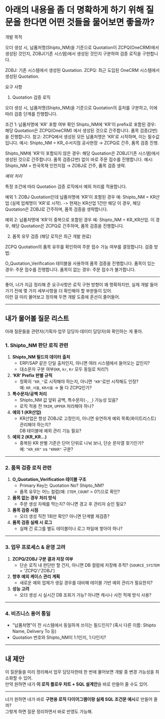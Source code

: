 # 아래의 내용을 좀 더 명확하게 하기 위해 질문을 한다면 어떤 것들을 물어보면 좋을까?

개발 목적

오더 생성 시, 납품처명(Shipto_NM)을 기준으로 Quotation이 ZCPQ(OneCRM)에서 생성된 것인지, ZOBJ(기존 시스템)에서 생성된 것인지 구분하여 검증 로직을 구현합니다.

ZOBJ: 기존 시스템에서 생성된 Quotation.
ZCPQ: 최근 도입된 OneCRM 시스템에서 생성된 Quotation.
 

 

요구 사항

1. Quotation 검증 로직

오더 생성 시, 납품처명(Shipto_NM)을 기준으로 Quotation의 출처를 구분하고, 이에 따라 검증 단계를 진행합니다.

조건 1: 납품처명에 'KR' 포함 여부 확인
Shipto_NM에 'KR'이 prefix로 포함된 경우:
해당 Quotation은 ZCPQ(OneCRM) 에서 생성된 것으로 간주합니다.
품목 검증(2번) 을 진행합니다.
참고: ZCPQ에서 생성된 모든 납품처명은 'KR'로 시작하며, 이는 필수값입니다.
예시:
Shipto_NM = KR_수서지점 공사현장 → ZCPQ로 간주, 품목 검증 진행.
 

Shipto_NM에 'KR'이 포함되지 않은 경우:
해당 Quotation은 ZOBJ(기존 시스템)에서 생성된 것으로 간주합니다.
품목 검증(2번) 없이 바로 주문 접수를 진행합니다.
예시:
Shipto_NM = 한국목재 인천지점 → ZOBJ로 간주, 품목 검증 생략.
 

 

*예외 처리*

특정 조건에 따라 Quotation 검증 로직에서 예외 처리를 적용합니다.

예외 1: ZOBJ Quotation인데 납품처명에 'KR'이 포함된 경우
예: Shipto_NM = KR산업 (실제 업체명이 'KR'로 시작). -> 현재는 KR산업 1건만 해당
이 경우, 해당 Quotation은 ZOBJ로 간주하며, 품목 검증을 생략합니다.
 

예외 2: 납품처명에 'KR'이 중복으로 포함된 경우
예: Shipto_NM = KR_KR산업.
이 경우, 해당 Quotation은 ZCPQ로 간주하며, 품목 검증을 진행합니다.
 

 

2. 품목 유무 검증 (해당 로직은 최근 개발 완료)

ZCPQ Quotation의 품목 유무를 확인하여 주문 접수 가능 여부를 결정합니다.
검증 방법:

O_Quotation_Verification 테이블을 사용하여 품목 검증을 진행합니다.
품목이 있는 경우: 주문 접수를 진행합니다.
품목이 없는 경우: 주문 접수가 불가합니다.

---------------------------------------------------------------------


좋아, 너가 지금 정리해 준 요구사항은 로직 구현 방향이 꽤 명확하지만, 실제 개발 들어가기 전에 몇 가지 세부사항을 더 확인해야 할 부분들이 있어.  
이런 걸 미리 물어보고 정의해 두면 개발 도중에 혼선이 줄어들어.  

***

## 내가 물어볼 질문 리스트
아래 질문들을 관련자(기획자·업무 담당자·데이터 담당자)와 확인하는 게 좋아.

### 1. **Shipto_NM 판단 로직 관련**
1. **Shipto_NM 필드의 데이터 출처**  
   - ERP/SAP 같은 단일 출처인지, 아니면 여러 시스템에서 들어오는 값인지?  
   - 대소문자 구분 여부(`KR`, `kr`, `Kr` 모두 동일로 처리?)  
2. **‘KR’ Prefix 판별 규칙**  
   - 정확히 `"KR_"`로 시작해야 하는지, 아니면 `"KR"`로만 시작해도 인정?  
     예: `KR_서울`, `KR서울` → 둘 다 ZCPQ인가?  
3. **특수문자/공백 처리**  
   - Shipto_NM 값 앞뒤 공백, 특수문자(`-`, `_`) 가능성 있음?  
   - 로직 적용 전 `TRIM`, `UPPER` 처리해야 하나?
4. **예외 1 (KR산업)**  
   - KR산업은 항상 ZOBJ로 고정인지, 아니면 유연하게 예외 목록(화이트리스트) 관리해야 하는지?  
     DB 테이블에 예외 관리 기능 필요?  
5. **예외 2 (KR_KR...)**  
   - 중복된 KR 판별 기준은 단어 단위로 나눠 보나, 단순 문자열 찾기인가?  
     예: `"KR_KR"` vs `"KRKR"` 구분?

***

### 2. **품목 검증 로직 관련**
1. **O_Quotation_Verification 테이블 구조**  
   - Primary Key는 Quotation No? Shipto_NM?  
   - 품목 유무는 어느 컬럼(예: `ITEM_COUNT` > 0?)으로 확인?  
2. **품목 없는 경우 처리 방식**  
   - 주문 생성 자체를 막는지? 아니면 경고 후 관리자 승인 필요?  
3. **품목 검증 시점**  
   - 오더 생성 직전 1회만 확인? 아니면 단계별 재검증?  
4. **품목 검증 실패 시 로그**  
   - 실패 건 로그를 별도 테이블이나 로그 파일에 쌓아야 하나?  

***

### 3. **업무 프로세스 & 운영 고려**
1. **ZCPQ/ZOBJ 구분 결과 저장 여부**  
   - 단순 로직 내 판단만 할 건지, 아니면 DB 컬럼에 저장해 추적? (`SOURCE_SYSTEM` = 'ZCPQ'/'ZOBJ')  
2. **향후 예외 케이스 관리 계획**  
   - 새로운 예외 업체가 생길 경우를 대비해 테이블 기반 예외 관리가 필요한지?  
3. **성능 고려**  
   - 오더 생성 시 실시간 DB 조회가 가능? 아니면 캐시나 사전 적재 방식 사용?  

***

### 4. **비즈니스 용어 통일**
- "납품처명"이 전 시스템에서 동일하게 쓰이는 필드인지? (혹시 다른 이름: Shipto Name, Delivery To 등)
- Quotation 번호와 Shipto_NM이 1:1인지, 1:다인지?

***

## 내 제안
이 질문들을 미리 정리해서 업무 담당자한테 한 번에 물어보면 개발 중 변경 가능성을 최소화할 수 있어.  
만약 원하면 내가 **이 로직 플로우 차트 + SQL 설계안**을 바로 만들어 줄 수도 있어.  

***

너가 원하면 내가 바로 **구현용 로직 다이어그램이랑 실제 SQL 조건문 예시**로 만들어 줄까?  
그렇게 하면 질문 정리하면서 바로 반영도 가능해.